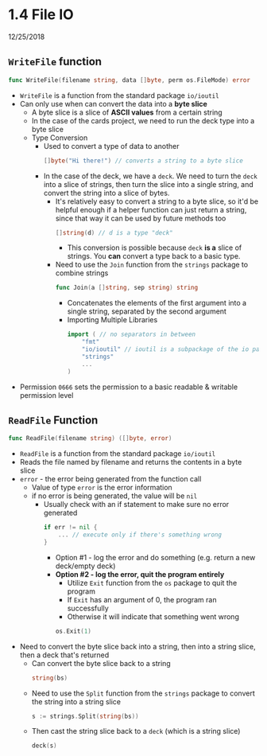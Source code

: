 # 1.4 File IO
12/25/2018

## `WriteFile` function

```go
func WriteFile(filename string, data []byte, perm os.FileMode) error
```
* `WriteFile` is a function from the standard package `io/ioutil`
* Can only use when can convert the data into a **byte slice**
    - A byte slice is a slice of **ASCII values** from a certain string
    - In the case of the cards project, we need to run the deck type into a byte slice
    - Type Conversion
        * Used to convert a type of data to another
            ```go
            []byte("Hi there!") // converts a string to a byte slice
            ```
        * In the case of the deck, we have a `deck`. We need to turn the `deck` into a slice of strings, then turn the slice into a single string, and convert the string into a slice of bytes.
            - It's relatively easy to convert a string to a byte slice, so it'd be helpful enough if a helper function can just return a string, since that way it can be used by future methods too
                ``` go
                []string(d) // d is a type "deck"
                ```
                * This conversion is possible because `deck` **is a** slice of strings. You **can** convert a type back to a basic type.
            - Need to use the `Join` function from the `strings` package to combine strings
                ```go
                func Join(a []string, sep string) string
                ```
                * Concatenates the elements of the first argument into a single string, separated by the second argument
                * Importing Multiple Libraries
                    ```go
                    import ( // no separators in between
                        "fmt"
                        "io/ioutil" // ioutil is a subpackage of the io package
                        "strings"
                        ...
                    )
                    ```
* Permission `0666` sets the permission to a basic readable & writable permission level


## `ReadFile` Function
```go
func ReadFile(filename string) ([]byte, error)
```
* `ReadFile` is a function from the standard package `io/ioutil`
* Reads the file named by filename and returns the contents in a byte slice
* `error` - the error being generated from the function call
    - Value of type `error` is the error information
    - if no error is being generated, the value will be `nil`
        * Usually check with an if statement to make sure no error generated
            ```go
            if err != nil {
                ... // execute only if there's something wrong
            }
            ```
            - Option #1 - log the error and do something (e.g. return a new deck/empty deck)
            - **Option #2 - log the error, quit the program entirely**
                * Utilize `Exit` function from the `os` package to quit the program
                * If `Exit` has an argument of 0, the program ran successfully
                * Otherwise it will indicate that something went wrong
                ```go
                os.Exit(1)
                ```
* Need to convert the byte slice back into a string, then into a string slice, then a deck that's returned
    - Can convert the byte slice back to a string
        ```go
        string(bs)
        ```
    - Need to use the `Split` function from the `strings` package to convert the string into a string slice
        ```go
        s := strings.Split(string(bs))
        ```
    - Then cast the string slice back to a `deck` (which is a string slice)
        ```go
        deck(s)
        ```